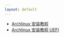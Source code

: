 ```yaml
---
layout: default
---
```


- [Archlinux 安装教程](/linux/archlinux-install-guide.html)
- [Archlinux 安装教程 UEFI](/linux/archlinux-install-guide-uefi.html)
